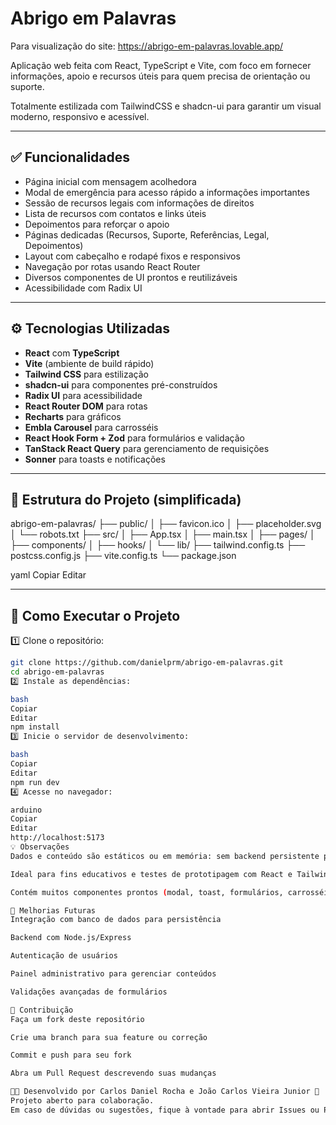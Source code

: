 # Abrigo em Palavras

Para visualização do site: https://abrigo-em-palavras.lovable.app/

Aplicação web feita com React, TypeScript e Vite, com foco em fornecer informações, apoio e recursos úteis para quem precisa de orientação ou suporte.  

Totalmente estilizada com TailwindCSS e shadcn-ui para garantir um visual moderno, responsivo e acessível.

---

## ✅ Funcionalidades

- Página inicial com mensagem acolhedora
- Modal de emergência para acesso rápido a informações importantes
- Sessão de recursos legais com informações de direitos
- Lista de recursos com contatos e links úteis
- Depoimentos para reforçar o apoio
- Páginas dedicadas (Recursos, Suporte, Referências, Legal, Depoimentos)
- Layout com cabeçalho e rodapé fixos e responsivos
- Navegação por rotas usando React Router
- Diversos componentes de UI prontos e reutilizáveis
- Acessibilidade com Radix UI

---

## ⚙️ Tecnologias Utilizadas

- **React** com **TypeScript**
- **Vite** (ambiente de build rápido)
- **Tailwind CSS** para estilização
- **shadcn-ui** para componentes pré-construídos
- **Radix UI** para acessibilidade
- **React Router DOM** para rotas
- **Recharts** para gráficos
- **Embla Carousel** para carrosséis
- **React Hook Form + Zod** para formulários e validação
- **TanStack React Query** para gerenciamento de requisições
- **Sonner** para toasts e notificações

---

## 📁 Estrutura do Projeto (simplificada)

abrigo-em-palavras/
├── public/
│ ├── favicon.ico
│ ├── placeholder.svg
│ └── robots.txt
├── src/
│ ├── App.tsx
│ ├── main.tsx
│ ├── pages/
│ ├── components/
│ ├── hooks/
│ └── lib/
├── tailwind.config.ts
├── postcss.config.js
├── vite.config.ts
└── package.json

yaml
Copiar
Editar

---

## 🧭 Como Executar o Projeto

1️⃣ Clone o repositório:  
```bash
git clone https://github.com/danielprm/abrigo-em-palavras.git
cd abrigo-em-palavras
2️⃣ Instale as dependências:

bash
Copiar
Editar
npm install
3️⃣ Inicie o servidor de desenvolvimento:

bash
Copiar
Editar
npm run dev
4️⃣ Acesse no navegador:

arduino
Copiar
Editar
http://localhost:5173
💡 Observações
Dados e conteúdo são estáticos ou em memória: sem backend persistente por padrão.

Ideal para fins educativos e testes de prototipagem com React e TailwindCSS.

Contém muitos componentes prontos (modal, toast, formulários, carrosséis) para reuso.

🌱 Melhorias Futuras
Integração com banco de dados para persistência

Backend com Node.js/Express

Autenticação de usuários

Painel administrativo para gerenciar conteúdos

Validações avançadas de formulários

🧩 Contribuição
Faça um fork deste repositório

Crie uma branch para sua feature ou correção

Commit e push para seu fork

Abra um Pull Request descrevendo suas mudanças

👨‍💻 Desenvolvido por Carlos Daniel Rocha e João Carlos Vieira Junior 🚀
Projeto aberto para colaboração.
Em caso de dúvidas ou sugestões, fique à vontade para abrir Issues ou Pull Requests!
